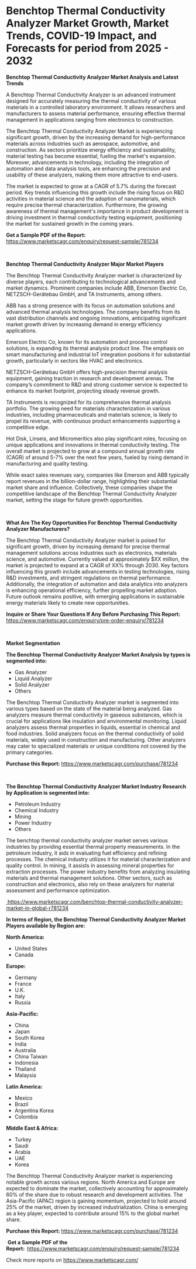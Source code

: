 <p><h1>Benchtop Thermal Conductivity Analyzer Market Growth, Market Trends, COVID-19 Impact, and Forecasts for period from 2025 - 2032</h1></p><p><strong>Benchtop Thermal Conductivity Analyzer Market Analysis and Latest Trends</strong></p>
<p><p>A Benchtop Thermal Conductivity Analyzer is an advanced instrument designed for accurately measuring the thermal conductivity of various materials in a controlled laboratory environment. It allows researchers and manufacturers to assess material performance, ensuring effective thermal management in applications ranging from electronics to construction. </p><p>The Benchtop Thermal Conductivity Analyzer Market is experiencing significant growth, driven by the increasing demand for high-performance materials across industries such as aerospace, automotive, and construction. As sectors prioritize energy efficiency and sustainability, material testing has become essential, fueling the market's expansion. Moreover, advancements in technology, including the integration of automation and data analysis tools, are enhancing the precision and usability of these analyzers, making them more attractive to end-users.</p><p>The market is expected to grow at a CAGR of 5.7% during the forecast period. Key trends influencing this growth include the rising focus on R&D activities in material science and the adoption of nanomaterials, which require precise thermal characterization. Furthermore, the growing awareness of thermal management's importance in product development is driving investment in thermal conductivity testing equipment, positioning the market for sustained growth in the coming years.</p></p>
<p><strong>Get a Sample PDF of the Report:&nbsp;</strong> <a href="https://www.marketscagr.com/enquiry/request-sample/781234?utm_campaign=2882&utm_medium=2&utm_source=Github&utm_content=ia&utm_term=26032025&utm_id=benchtop-thermal-conductivity-analyzer">https://www.marketscagr.com/enquiry/request-sample/781234</a></p>
<p>&nbsp;</p>
<p><strong>Benchtop Thermal Conductivity Analyzer Major Market Players</strong></p>
<p><p>The Benchtop Thermal Conductivity Analyzer market is characterized by diverse players, each contributing to technological advancements and market dynamics. Prominent companies include ABB, Emerson Electric Co, NETZSCH-Gerätebau GmbH, and TA Instruments, among others.</p><p>ABB has a strong presence with its focus on automation solutions and advanced thermal analysis technologies. The company benefits from its vast distribution channels and ongoing innovations, anticipating significant market growth driven by increasing demand in energy efficiency applications.</p><p>Emerson Electric Co, known for its automation and process control solutions, is expanding its thermal analysis product line. The emphasis on smart manufacturing and industrial IoT integration positions it for substantial growth, particularly in sectors like HVAC and electronics.</p><p>NETZSCH-Gerätebau GmbH offers high-precision thermal analysis equipment, gaining traction in research and development arenas. The company’s commitment to R&D and strong customer service is expected to enhance its market footprint, projecting steady revenue growth.</p><p>TA Instruments is recognized for its comprehensive thermal analysis portfolio. The growing need for materials characterization in various industries, including pharmaceuticals and materials science, is likely to propel its revenue, with continuous product enhancements supporting a competitive edge.</p><p>Hot Disk, Linseis, and Micromeritics also play significant roles, focusing on unique applications and innovations in thermal conductivity testing. The overall market is projected to grow at a compound annual growth rate (CAGR) of around 5-7% over the next few years, fueled by rising demand in manufacturing and quality testing.</p><p>While exact sales revenues vary, companies like Emerson and ABB typically report revenues in the billion-dollar range, highlighting their substantial market share and influence. Collectively, these companies shape the competitive landscape of the Benchtop Thermal Conductivity Analyzer market, setting the stage for future growth opportunities.</p></p>
<p>&nbsp;</p>
<p><strong>What Are The Key Opportunities For Benchtop Thermal Conductivity Analyzer Manufacturers?</strong></p>
<p><p>The Benchtop Thermal Conductivity Analyzer market is poised for significant growth, driven by increasing demand for precise thermal management solutions across industries such as electronics, materials science, and automotive. Currently valued at approximately $XX million, the market is projected to expand at a CAGR of XX% through 2030. Key factors influencing this growth include advancements in testing technologies, rising R&D investments, and stringent regulations on thermal performance. Additionally, the integration of automation and data analytics into analyzers is enhancing operational efficiency, further propelling market adoption. Future outlook remains positive, with emerging applications in sustainable energy materials likely to create new opportunities.</p></p>
<p><strong>Inquire or Share Your Questions If Any Before Purchasing This Report:</strong> <a href="https://www.marketscagr.com/enquiry/pre-order-enquiry/781234?utm_campaign=2882&utm_medium=2&utm_source=Github&utm_content=ia&utm_term=26032025&utm_id=benchtop-thermal-conductivity-analyzer">https://www.marketscagr.com/enquiry/pre-order-enquiry/781234</a></p>
<p>&nbsp;</p>
<p><strong>Market Segmentation</strong></p>
<p><strong>The Benchtop Thermal Conductivity Analyzer Market Analysis by types is segmented into:</strong></p>
<p><ul><li>Gas Analyzer</li><li>Liquid Analyzer</li><li>Solid Analyzer</li><li>Others</li></ul></p>
<p><p>The Benchtop Thermal Conductivity Analyzer market is segmented into various types based on the state of the material being analyzed. Gas analyzers measure thermal conductivity in gaseous substances, which is crucial for applications like insulation and environmental monitoring. Liquid analyzers assess thermal properties in liquids, essential in chemical and food industries. Solid analyzers focus on the thermal conductivity of solid materials, widely used in construction and manufacturing. Other analyzers may cater to specialized materials or unique conditions not covered by the primary categories.</p></p>
<p><strong>Purchase this Report:&nbsp;</strong><a href="https://www.marketscagr.com/purchase/781234?utm_campaign=2882&utm_medium=2&utm_source=Github&utm_content=ia&utm_term=26032025&utm_id=benchtop-thermal-conductivity-analyzer">https://www.marketscagr.com/purchase/781234</a></p>
<p>&nbsp;</p>
<p><strong>The Benchtop Thermal Conductivity Analyzer Market Industry Research by Application is segmented into:</strong></p>
<p><ul><li>Petroleum Industry</li><li>Chemical Industry</li><li>Mining</li><li>Power Industry</li><li>Others</li></ul></p>
<p><p>The benchtop thermal conductivity analyzer market serves various industries by providing essential thermal property measurements. In the petroleum industry, it aids in evaluating fuel efficiency and refining processes. The chemical industry utilizes it for material characterization and quality control. In mining, it assists in assessing mineral properties for extraction processes. The power industry benefits from analyzing insulating materials and thermal management solutions. Other sectors, such as construction and electronics, also rely on these analyzers for material assessment and performance optimization.</p></p>
<p><a href="https://www.marketscagr.com/benchtop-thermal-conductivity-analyzer-market-in-global-r781234?utm_campaign=2882&utm_medium=2&utm_source=Github&utm_content=ia&utm_term=26032025&utm_id=benchtop-thermal-conductivity-analyzer">&nbsp;https://www.marketscagr.com/benchtop-thermal-conductivity-analyzer-market-in-global-r781234</a></p>
<p><strong>In terms of Region, the Benchtop Thermal Conductivity Analyzer Market Players available by Region are:</strong></p>
<p>
    <p> <strong> North America: </strong>
        <ul>
            <li>United States</li>
            <li>Canada</li>
        </ul>
        </p> 
    <p> <strong> Europe: </strong>
        <ul>
            <li>Germany</li>
            <li>France</li>
            <li>U.K.</li>
            <li>Italy</li>
            <li>Russia</li>
        </ul>
        </p> 
    <p> <strong> Asia-Pacific: </strong>
        <ul>
            <li>China</li>
            <li>Japan</li>
            <li>South Korea</li>
            <li>India</li>
            <li>Australia</li>
            <li>China Taiwan</li>
            <li>Indonesia</li>
            <li>Thailand</li>
            <li>Malaysia</li>
        </ul>
        </p> 
    <p> <strong> Latin America: </strong>
        <ul>
            <li>Mexico</li>
            <li>Brazil</li>
            <li>Argentina Korea</li>
            <li>Colombia</li>
        </ul>
        </p> 
    <p> <strong> Middle East & Africa: </strong>
        <ul>
            <li>Turkey</li>
            <li>Saudi</li>
            <li>Arabia</li>
            <li>UAE</li>
            <li>Korea</li>
        </ul>
    </p>
    </p>
<p><p>The Benchtop Thermal Conductivity Analyzer market is experiencing notable growth across various regions. North America and Europe are expected to dominate the market, collectively accounting for approximately 60% of the share due to robust research and development activities. The Asia-Pacific (APAC) region is gaining momentum, projected to hold around 25% of the market, driven by increased industrialization. China is emerging as a key player, expected to contribute around 15% to the global market share.</p></p>
<p><strong>Purchase this Report: </strong><a href="https://www.marketscagr.com/purchase/781234?utm_campaign=2882&utm_medium=2&utm_source=Github&utm_content=ia&utm_term=26032025&utm_id=benchtop-thermal-conductivity-analyzer">https://www.marketscagr.com/purchase/781234</a></p>
<p>&nbsp;<strong>Get a Sample PDF of the Report:&nbsp;&nbsp;</strong><a href="https://www.marketscagr.com/enquiry/request-sample/781234?utm_campaign=2882&utm_medium=2&utm_source=Github&utm_content=ia&utm_term=26032025&utm_id=benchtop-thermal-conductivity-analyzer">https://www.marketscagr.com/enquiry/request-sample/781234</a></p>
<p><strong></strong></p>
<p>Check more reports on <a href="https://www.marketscagr.com/?utm_campaign=2882&utm_medium=2&utm_source=Github&utm_content=ia&utm_term=26032025&utm_id=benchtop-thermal-conductivity-analyzer">https://www.marketscagr.com/</a></p>